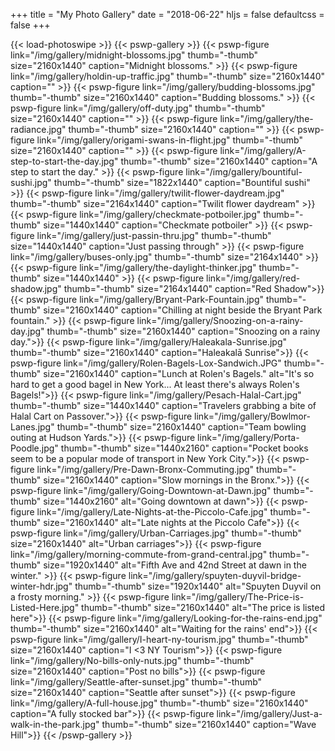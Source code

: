 +++
title = "My Photo Gallery"
date = "2018-06-22"
hljs = false
defaultcss = false
+++

{{< load-photoswipe >}}
{{< pswp-gallery >}}
  {{< pswp-figure link="/img/gallery/midnight-blossoms.jpg" thumb="-thumb"
                  size="2160x1440"
                  caption="Midnight blossoms." >}}
  {{< pswp-figure link="/img/gallery/holdin-up-traffic.jpg" thumb="-thumb"
                  size="2160x1440"
                  caption="" >}}
  {{< pswp-figure link="/img/gallery/budding-blossoms.jpg" thumb="-thumb"
                  size="2160x1440"
                  caption="Budding blossoms." >}}
  {{< pswp-figure link="/img/gallery/off-duty.jpg" thumb="-thumb"
                  size="2160x1440"
                  caption="" >}}
  {{< pswp-figure link="/img/gallery/the-radiance.jpg" thumb="-thumb"
                  size="2160x1440"
                  caption="" >}}
  {{< pswp-figure link="/img/gallery/origami-swans-in-flight.jpg" thumb="-thumb"
                  size="2160x1440"
                  caption="" >}}
  {{< pswp-figure link="/img/gallery/A-step-to-start-the-day.jpg" thumb="-thumb"
                  size="2160x1440"
                  caption="A step to start the day." >}}
  {{< pswp-figure link="/img/gallery/bountiful-sushi.jpg" thumb="-thumb"
                  size="1822x1440"
                  caption="Bountiful sushi" >}}
  {{< pswp-figure link="/img/gallery/twilit-flower-daydream.jpg" thumb="-thumb"
                  size="2164x1440"
                  caption="Twilit flower daydream" >}}
  {{< pswp-figure link="/img/gallery/checkmate-potboiler.jpg" thumb="-thumb"
                  size="1440x1440"
                  caption="Checkmate potboiler" >}}
  {{< pswp-figure link="/img/gallery/just-passin-thru.jpg" thumb="-thumb"
                  size="1440x1440"
                  caption="Just passing through" >}}
  {{< pswp-figure link="/img/gallery/buses-only.jpg" thumb="-thumb"
                  size="2164x1440" >}}
  {{< pswp-figure link="/img/gallery/the-daylight-thinker.jpg" thumb="-thumb"
                  size="1440x1440" >}}
  {{< pswp-figure link="/img/gallery/red-shadow.jpg" thumb="-thumb"
                  size="2164x1440"
                  caption="Red Shadow">}}
  {{< pswp-figure link="/img/gallery/Bryant-Park-Fountain.jpg" thumb="-thumb"
                  size="2160x1440"
                  caption="Chilling at night beside the Bryant Park fountain." >}}
  {{< pswp-figure link="/img/gallery/Snoozing-on-a-rainy-day.jpg" thumb="-thumb"
                  size="2160x1440"
                  caption="Snoozing on a rainy day.">}}
  {{< pswp-figure link="/img/gallery/Haleakala-Sunrise.jpg" thumb="-thumb"
                  size="2160x1440"
                  caption="Haleakalā Sunrise">}}
  {{< pswp-figure link="/img/gallery/Rolen-Bagels-Lox-Sandwich.JPG" thumb="-thumb"
                  size="2160x1440"
                  caption="Lunch at Rolen's Bagels."
                  alt="It's so hard to get a good bagel in New York... At least there's always Rolen's Bagels!">}}
  {{< pswp-figure link="/img/gallery/Pesach-Halal-Cart.jpg" thumb="-thumb"
                  size="1440x1440"
                  caption="Travelers grabbing a bite of Halal Cart on Passover.">}}
  {{< pswp-figure link="/img/gallery/Bowlmor-Lanes.jpg" thumb="-thumb"
                  size="2160x1440"
                  caption="Team bowling outing at Hudson Yards.">}}
  {{< pswp-figure link="/img/gallery/Porta-Poodle.jpg" thumb="-thumb"
                  size="1440x2160"
                  caption="Pocket books seem to be a popular mode of transport in New York City.">}}
  {{< pswp-figure link="/img/gallery/Pre-Dawn-Bronx-Commuting.jpg" thumb="-thumb"
                  size="2160x1440"
                  caption="Slow mornings in the Bronx.">}}
  {{< pswp-figure link="/img/gallery/Going-Downtown-at-Dawn.jpg" thumb="-thumb"
                  size="1440x2160"
                  alt="Going downtown at dawn">}}
  {{< pswp-figure link="/img/gallery/Late-Nights-at-the-Piccolo-Cafe.jpg" thumb="-thumb"
                  size="2160x1440"
                  alt="Late nights at the Piccolo Cafe">}}
  {{< pswp-figure link="/img/gallery/Urban-Carriages.jpg" thumb="-thumb"
                  size="2160x1440"
                  alt="Urban carriages">}}
  {{< pswp-figure link="/img/gallery/morning-commute-from-grand-central.jpg" thumb="-thumb" 
                  size="1920x1440"
                  alt="Fifth Ave and 42nd Street at dawn in the winter." >}}
  {{< pswp-figure link="/img/gallery/spuyten-duyvil-bridge-winter-hdr.jpg" thumb="-thumb"
                  size="1920x1440"
                  alt="Spuyten Duyvil on a frosty morning." >}}
  {{< pswp-figure link="/img/gallery/The-Price-is-Listed-Here.jpg" thumb="-thumb"
                  size="2160x1440"
                  alt="The price is listed here">}}
  {{< pswp-figure link="/img/gallery/Looking-for-the-rains-end.jpg" thumb="-thumb"
                  size="2160x1440"
                  alt="Waiting for the rains' end">}}
  {{< pswp-figure link="/img/gallery/I-heart-ny-tourism.jpg" thumb="-thumb"
                  size="2160x1440"
                  caption="I <3 NY Tourism">}}
  {{< pswp-figure link="/img/gallery/No-bills-only-nuts.jpg" thumb="-thumb"
                  size="2160x1440"
                  caption="Post no bills">}}
  {{< pswp-figure link="/img/gallery/Seattle-after-sunset.jpg" thumb="-thumb"
                  size="2160x1440"
                  caption="Seattle after sunset">}}
  {{< pswp-figure link="/img/gallery/A-full-house.jpg" thumb="-thumb"
                  size="2160x1440"
                  caption="A fully stocked bar">}}
  {{< pswp-figure link="/img/gallery/Just-a-walk-in-the-park.jpg" thumb="-thumb"
                  size="2160x1440"
                  caption="Wave Hill">}}
{{< /pswp-gallery >}}
